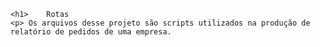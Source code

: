 	<h1>	Rotas
	<p>	Os arquivos desse projeto são scripts utilizados na produção de relatório de pedidos de uma empresa.
